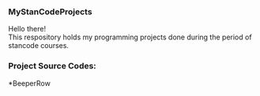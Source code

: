### MyStanCodeProjects
Hello there!\
This respository holds my programming projects done during the period of stancode courses.

### Project Source Codes:
*BeeperRow
